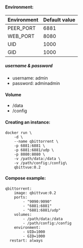 #### Environment:

| Environment | Default value |
|-------------|---------------|
| PEER_PORT | 6881            |
| WEB_PORT  | 8080            |
| UID       | 1000            |
| GID       | 1000            |

##### username & password

- username: admin
- password: adminadmin

#### Volume

- /data
- /config
#### Creating an instance:

    docker run \
        -d \
        --name qbittorrent \
        -p 6881:6881 \
        -p 6881:6881/udp \
        -p 8080:8080 \
        -v /path/data:/data \
        -v /path/config:/config\
        qbittvue:0.2

#### Compose example:

    qbittorrent:
        image: qbittvue:0.2
        ports:
            - "9090:9090"
            - "6881:6881"
            - "6881:6881/udp"
        volumes:
            - /path/data:/data
            - /path/config:/config
        environment:
            - UID=1000
            - GID=1000
      restart: always

